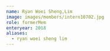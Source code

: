 ```yaml
---
name: Ryan Woei Sheng,Lim 
image: images/members/intern10702.jpg 
role: formerMem
enteryear: 2018
aliases:
  - ryan woei sheng lim
---
```

